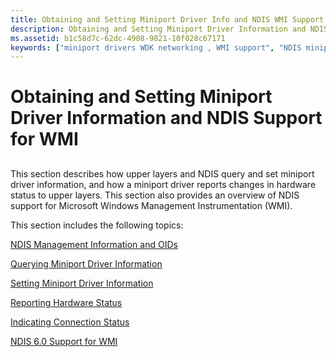 ```yaml
---
title: Obtaining and Setting Miniport Driver Info and NDIS WMI Support
description: Obtaining and Setting Miniport Driver Information and NDIS Support for WMI
ms.assetid: b1c58d7c-62dc-4908-9821-10f028c67171
keywords: ["miniport drivers WDK networking , WMI support", "NDIS miniport drivers WDK , WMI support", "WMI WDK networking", "Windows Management Instrumentation WDK networking"]
---
```


# Obtaining and Setting Miniport Driver Information and NDIS Support for WMI


## <a href="" id="ddk-obtaining-and-setting-miniport-driver-information-and-ndis-support"></a>

This section describes how upper layers and NDIS query and set miniport driver information, and how a miniport driver reports changes in hardware status to upper layers. This section also provides an overview of NDIS support for Microsoft Windows Management Instrumentation (WMI).

This section includes the following topics:

[NDIS Management Information and OIDs](ndis-management-information-and-oids.md)

[Querying Miniport Driver Information](querying-miniport-driver-information.md)

[Setting Miniport Driver Information](setting-miniport-driver-information.md)

[Reporting Hardware Status](reporting-hardware-status.md)

[Indicating Connection Status](indicating-connection-status.md)

[NDIS 6.0 Support for WMI](ndis-support-for-wmi.md)

 

 






